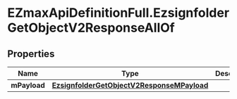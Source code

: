 # EZmaxApiDefinitionFull.EzsignfolderGetObjectV2ResponseAllOf

## Properties

Name | Type | Description | Notes
------------ | ------------- | ------------- | -------------
**mPayload** | [**EzsignfolderGetObjectV2ResponseMPayload**](EzsignfolderGetObjectV2ResponseMPayload.md) |  | 


